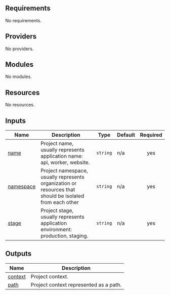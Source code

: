 ## Requirements

No requirements.

## Providers

No providers.

## Modules

No modules.

## Resources

No resources.

## Inputs

| Name | Description | Type | Default | Required |
|------|-------------|------|---------|:--------:|
| <a name="input_name"></a> [name](#input\_name) | Project name, usually represents application name: api, worker, website. | `string` | n/a | yes |
| <a name="input_namespace"></a> [namespace](#input\_namespace) | Project namespace, usually represents organization or resources that should be isolated from each other | `string` | n/a | yes |
| <a name="input_stage"></a> [stage](#input\_stage) | Project stage, usually represents application environment: production, staging. | `string` | n/a | yes |

## Outputs

| Name | Description |
|------|-------------|
| <a name="output_context"></a> [context](#output\_context) | Project context. |
| <a name="output_path"></a> [path](#output\_path) | Project context represented as a path. |
